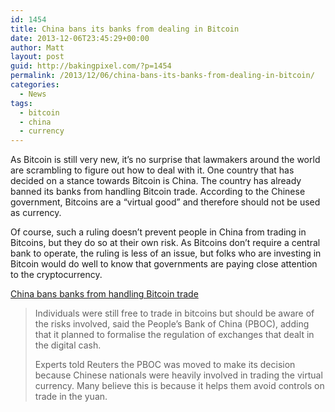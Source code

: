```yaml
---
id: 1454
title: China bans its banks from dealing in Bitcoin
date: 2013-12-06T23:45:29+00:00
author: Matt
layout: post
guid: http://bakingpixel.com/?p=1454
permalink: /2013/12/06/china-bans-its-banks-from-dealing-in-bitcoin/
categories:
  - News
tags:
  - bitcoin
  - china
  - currency
---
```

As Bitcoin is still very new, it&#8217;s no surprise that lawmakers around the world are scrambling to figure out how to deal with it. One country that has decided on a stance towards Bitcoin is China. The country has already banned its banks from handling Bitcoin trade. According to the Chinese government, Bitcoins are a &#8220;virtual good&#8221; and therefore should not be used as currency.

Of course, such a ruling doesn&#8217;t prevent people in China from trading in Bitcoins, but they do so at their own risk. As Bitcoins don&#8217;t require a central bank to operate, the ruling is less of an issue, but folks who are investing in Bitcoin would do well to know that governments are paying close attention to the cryptocurrency.

[China bans banks from handling Bitcoin trade](http://www.bbc.co.uk/news/technology-25233224)

> Individuals were still free to trade in bitcoins but should be aware of the risks involved, said the People&#8217;s Bank of China (PBOC), adding that it planned to formalise the regulation of exchanges that dealt in the digital cash.
> 
> Experts told Reuters the PBOC was moved to make its decision because Chinese nationals were heavily involved in trading the virtual currency. Many believe this is because it helps them avoid controls on trade in the yuan.